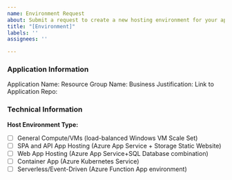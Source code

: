 ```yaml
---
name: Environment Request
about: Submit a request to create a new hosting environment for your app in Azure.
title: "[Environment]"
labels: ''
assignees: ''

---
```


### Application Information
Application Name: 
Resource Group Name: 
Business Justification: 
Link to Application Repo: 

### Technical Information
**Host Environment Type:**
- [ ] General Compute/VMs (load-balanced Windows VM Scale Set)
- [ ] SPA and API App Hosting (Azure App Service + Storage Static Website)
- [ ] Web App Hosting (Azure App Service+SQL Database combination)
- [ ] Container App (Azure Kubernetes Service)
- [ ] Serverless/Event-Driven (Azure Function App environment)
